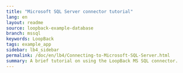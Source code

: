 ```yaml
---
title: "Microsoft SQL Server connector tutorial"
lang: en
layout: readme
source: loopback-example-database
branch: mssql
keywords: LoopBack
tags: example_app
sidebar: lb4_sidebar
permalink: /doc/en/lb4/Connecting-to-Microsoft-SQL-Server.html
summary: A brief tutorial on using the LoopBack MS SQL connector.  
---
```

